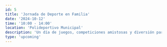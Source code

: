 ```yaml
---
id: 5
title: 'Jornada de Deporte en Familia'
date: '2024-10-12'
time: '10:00 - 14:00'
location: 'Polideportivo Municipal'
description: 'Un día de juegos, competiciones amistosas y diversión para toda la familia.'
type: 'upcoming'
---
```

